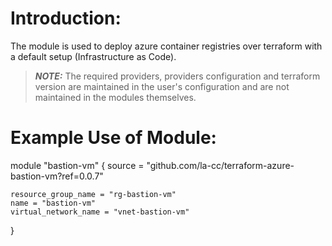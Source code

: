 # Introduction:

The module is used to deploy azure container registries over terraform with a default setup (Infrastructure as Code).

> **_NOTE:_** The required providers, providers configuration and terraform version are maintained in the user's configuration and are not maintained in the modules themselves.

# Example Use of Module:

module "bastion-vm" {
source = "github.com/la-cc/terraform-azure-bastion-vm?ref=0.0.7"

    resource_group_name = "rg-bastion-vm"
    name = "bastion-vm"
    virtual_network_name = "vnet-bastion-vm"

}
